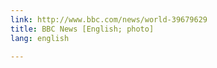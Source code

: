 ```yaml
---
link: http://www.bbc.com/news/world-39679629
title: BBC News [English; photo]
lang: english

---
```

